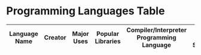 # Programming Languages Table

 | Language Name | Creator | Major Uses | Popular Libraries | Compiler/Interpreter Programming Language | Jobs and Salaries |
 | ------------- | ------- | ---------- | ----------------- | ----------------------------------------- | ----------------- |
